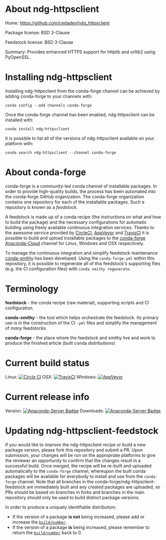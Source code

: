 About ndg-httpsclient
=====================

Home: https://github.com/cedadev/ndg_httpsclient

Package license: BSD 3-Clause

Feedstock license: BSD 3-Clause

Summary: Provides enhanced HTTPS support for httplib and urllib2 using PyOpenSSL.



Installing ndg-httpsclient
==========================

Installing ndg-httpsclient from the conda-forge channel can be achieved by adding conda-forge to your channels with:

```
conda config --add channels conda-forge
```

Once the conda-forge channel has been enabled, ndg-httpsclient can be installed with:

```
conda install ndg-httpsclient
```

It is possible to list all of the versions of ndg-httpsclient available on your platform with:

```
conda search ndg-httpsclient --channel conda-forge
```


About conda-forge
=================

conda-forge is a community-led conda channel of installable packages.
In order to provide high-quality builds, the process has been automated into the
conda-forge GitHub organization. The conda-forge organization contains one repository
for each of the installable packages. Such a repository is known as a *feedstock*.

A feedstock is made up of a conda recipe (the instructions on what and how to build
the package) and the necessary configurations for automatic building using freely
available continuous integration services. Thanks to the awesome service provided by
[CircleCI](https://circleci.com/), [AppVeyor](http://www.appveyor.com/)
and [TravisCI](https://travis-ci.org/) it is possible to build and upload installable
packages to the [conda-forge](https://anaconda.org/conda-forge)
[Anaconda-Cloud](http://docs.anaconda.org/) channel for Linux, Windows and OSX respectively.

To manage the continuous integration and simplify feedstock maintenance
[conda-smithy](http://github.com/conda-forge/conda-smithy) has been developed.
Using the ``conda-forge.yml`` within this repository, it is possible to regenerate all of
this feedstock's supporting files (e.g. the CI configuration files) with ``conda smithy regenerate``.


Terminology
===========

**feedstock** - the conda recipe (raw material), supporting scripts and CI configuration.

**conda-smithy** - the tool which helps orchestrate the feedstock.
                   Its primary use is in the construction of the CI ``.yml`` files
                   and simplify the management of *many* feedstocks.

**conda-forge** - the place where the feedstock and smithy live and work to
                  produce the finished article (built conda distributions)

Current build status
====================

Linux: [![Circle CI](https://circleci.com/gh/conda-forge/ndg-httpsclient-feedstock.svg?style=shield)](https://circleci.com/gh/conda-forge/ndg-httpsclient-feedstock)
OSX: [![TravisCI](https://travis-ci.org/conda-forge/ndg-httpsclient-feedstock.svg?branch=master)](https://travis-ci.org/conda-forge/ndg-httpsclient-feedstock)
Windows: [![AppVeyor](https://ci.appveyor.com/api/projects/status/github/conda-forge/ndg-httpsclient-feedstock?svg=True)](https://ci.appveyor.com/project/conda-forge/ndg-httpsclient-feedstock/branch/master)

Current release info
====================
Version: [![Anaconda-Server Badge](https://anaconda.org/conda-forge/ndg-httpsclient/badges/version.svg)](https://anaconda.org/conda-forge/ndg-httpsclient)
Downloads: [![Anaconda-Server Badge](https://anaconda.org/conda-forge/ndg-httpsclient/badges/downloads.svg)](https://anaconda.org/conda-forge/ndg-httpsclient)


Updating ndg-httpsclient-feedstock
==================================

If you would like to improve the ndg-httpsclient recipe or build a new
package version, please fork this repository and submit a PR. Upon submission,
your changes will be run on the appropriate platforms to give the reviewer an
opportunity to confirm that the changes result in a successful build. Once
merged, the recipe will be re-built and uploaded automatically to the
`conda-forge` channel, whereupon the built conda packages will be available for
everybody to install and use from the `conda-forge` channel.
Note that all branches in the conda-forge/ndg-httpsclient-feedstock are
immediately built and any created packages are uploaded, so PRs should be based
on branches in forks and branches in the main repository should only be used to
build distinct package versions.

In order to produce a uniquely identifiable distribution:
 * If the version of a package **is not** being increased, please add or increase
   the [``build/number``](http://conda.pydata.org/docs/building/meta-yaml.html#build-number-and-string).
 * If the version of a package **is** being increased, please remember to return
   the [``build/number``](http://conda.pydata.org/docs/building/meta-yaml.html#build-number-and-string)
   back to 0.
